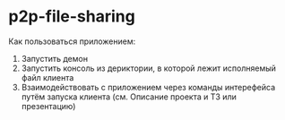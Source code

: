 # p2p-file-sharing
Как пользоваться приложением:

1. Запустить демон
2. Запустить консоль из дериктории, в которой лежит исполняемый файл клиента
3. Взаимодействовать с приложением через команды интерефейса путём запуска клиента (см. Описание проекта и ТЗ или презентацию)
